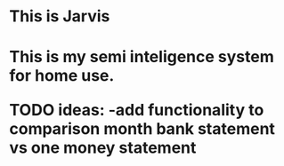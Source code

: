 <h1> This is Jarvis <h1

This is my semi inteligence system for home use.



TODO ideas:
-add functionality to comparison month bank statement vs one money statement
